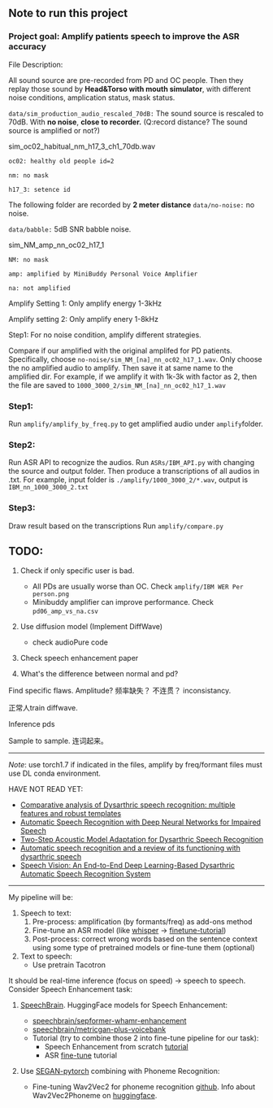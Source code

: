 ## Note to run this project
### Project goal: Amplify patients speech to improve the ASR accuracy
File Description:

All sound source are pre-recorded from PD and OC people. Then they replay those sound by __Head&Torso with mouth simulator__, with different noise conditions, amplication status, mask status. 

```data/sim_production_audio_rescaled_70dB:``` The sound source is rescaled to 70dB. With **no noise**, **close to recorder.** 
(Q:record distance? The sound source is amplified or not?)

sim_oc02_habitual_nm_h17_3_ch1_70db.wav

```oc02: healthy old people id=2``` 

```nm: no mask``` 

```h17_3: setence id``` 

The following folder are recorded by **2 meter distance**
```data/no-noise:``` no noise.

```data/babble:``` 5dB SNR babble noise.

sim_NM_amp_nn_oc02_h17_1

```NM: no mask```

```amp: amplified by MiniBuddy Personal Voice Amplifier```

```na: not amplified```


Amplify Setting 1: 
Only amplify energy 1-3kHz


Amplify setting 2: 
Only amplify enery 1-8kHz

Step1: For no noise condition, amplify different strategies. 

Compare if our amplified with the original amplifed for PD patients. Specifically, choose 
```no-noise/sim_NM_[na]_nn_oc02_h17_1.wav```. Only choose the no amplified audio to amplify. Then save it at same name to the amplified dir. For example, if we amplify it with 1k-3k with factor as 2, then the file are saved to ```1000_3000_2/sim_NM_[na]_nn_oc02_h17_1.wav```

### Step1:
Run ```amplify/amplify_by_freq.py``` to get amplified audio under ```amplify```folder.
### Step2:
Run ASR API to recognize the audios.
Run ```ASRs/IBM_API.py``` with changing the source and output folder. Then produce a transcriptions of all audios in .txt. For example, input folder is ```./amplify/1000_3000_2/*.wav```, output is ```IBM_nn_1000_3000_2.txt```
### Step3:
Draw result based on the transcriptions
Run ```amplify/compare.py```

## TODO:
1. Check if only specific user is bad. 
    * All PDs are usually worse than OC. Check ```amplify/IBM WER Per person.png```
    * Minibuddy amplifier can improve performance. Check ```pd06_amp_vs_na.csv```
2. Use diffusion model (Implement DiffWave)
    * check audioPure code

3. Check speech enhancement paper

4. What's the difference between normal and pd?

Find specific flaws.
Amplitude? 频率缺失？ 不连贯？ inconsistancy.

正常人train diffwave. 

Inference pds

Sample to sample. 连词起来。 

---

*Note*: use torch1.7 if indicated in the files, amplify by freq/formant files must use DL conda environment.

HAVE NOT READ YET:
* [Comparative analysis of Dysarthric speech recognition: multiple features and robust templates](https://link.springer.com/article/10.1007/s11042-022-12937-6)
* [Automatic Speech Recognition with Deep Neural Networks for Impaired Speech](https://link.springer.com/chapter/10.1007/978-3-319-49169-1_10)
* [Two-Step Acoustic Model Adaptation for Dysarthric Speech Recognition](https://ieeexplore.ieee.org/stamp/stamp.jsp?tp=&arnumber=9053725&tag=1)
* [Automatic speech recognition and a review of its functioning with dysarthric speech](https://www.tandfonline.com/doi/abs/10.1080/07434610012331278904)
* [Speech Vision: An End-to-End Deep Learning-Based Dysarthric Automatic Speech Recognition System](https://ieeexplore.ieee.org/abstract/document/9419963)

---
My pipeline will be:
1. Speech to text:
    1. Pre-process: amplification (by formants/freq) as add-ons method
    1. Fine-tune an ASR model (like [whisper](https://huggingface.co/openai/whisper-medium) -> [finetune-tutorial](https://huggingface.co/blog/fine-tune-whisper))
    1. Post-process: correct wrong words based on the sentence context using some type of pretrained models or fine-tune them (optional)
1. Text to speech:
    * Use pretrain Tacotron

It should be real-time inference (focus on speed) -> speech to speech. Consider Speech Enhancement task:
1. [SpeechBrain](https://github.com/speechbrain/speechbrain). HuggingFace models for Speech Enhancement:
    * [speechbrain/sepformer-whamr-enhancement](https://huggingface.co/speechbrain/sepformer-whamr-enhancement)
    * [speechbrain/metricgan-plus-voicebank](https://huggingface.co/speechbrain/metricgan-plus-voicebank)
    * Tutorial (try to combine those 2 into fine-tune pipeline for our task):
        * Speech Enhancement from scratch [tutorial](https://speechbrain.github.io/tutorial_enhancement.html)
        * ASR [fine-tune](https://speechbrain.github.io/tutorial_advanced.html#:~:text=Pre%2Dtrained%20Models%20and%20Fine%2DTuning%20with) tutorial

1. Use [SEGAN-pytorch](https://github.com/santi-pdp/segan_pytorch) combining with Phoneme Recognition:
    * Fine-tuning Wav2Vec2 for phoneme recognition [github](https://github.com/kosuke-kitahara/xlsr-wav2vec2-phoneme-recognition/blob/main/Fine_tuning_XLSR_Wav2Vec2_for_Phoneme_Recognition.ipynb). Info about Wav2Vec2Phoneme on [huggingface](https://huggingface.co/docs/transformers/model_doc/wav2vec2_phoneme).